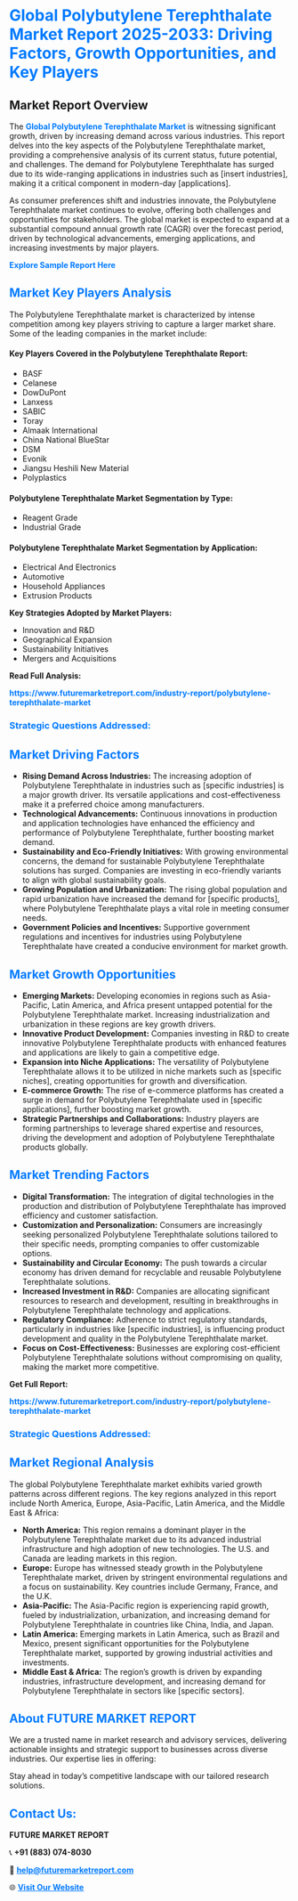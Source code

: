 <h1 style="color: #007BFF;">Global Polybutylene Terephthalate Market Report 2025-2033: Driving Factors, Growth Opportunities, and Key Players</h1>

<section id="overview">
<h2>Market Report Overview</h2>
<p>The <a href="https://www.futuremarketreport.com/industry-report/polybutylene-terephthalate-market" style="color: #007BFF; text-decoration: none;"><strong>Global Polybutylene Terephthalate Market</strong></a> is witnessing significant growth, driven by increasing demand across various industries. This report delves into the key aspects of the Polybutylene Terephthalate market, providing a comprehensive analysis of its current status, future potential, and challenges. The demand for Polybutylene Terephthalate has surged due to its wide-ranging applications in industries such as [insert industries], making it a critical component in modern-day [applications].</p>
<p>As consumer preferences shift and industries innovate, the Polybutylene Terephthalate market continues to evolve, offering both challenges and opportunities for stakeholders. The global market is expected to expand at a substantial compound annual growth rate (CAGR) over the forecast period, driven by technological advancements, emerging applications, and increasing investments by major players.</p>
</section>

<section id="overview">
<p><a href="https://www.futuremarketreport.com/request-sample/reportId=51014" style="color: #007BFF; text-decoration: none;"><strong>Explore Sample Report Here</strong></a></p>
</section>

<section id="key-players">
<h2 style="color: #007BFF;">Market Key Players Analysis</h2>
<p>The Polybutylene Terephthalate market is characterized by intense competition among key players striving to capture a larger market share. Some of the leading companies in the market include:</p>
<h4>Key Players Covered in the Polybutylene Terephthalate Report:</h4>
<ul><li>BASF</li><li>Celanese</li><li>DowDuPont</li><li>Lanxess</li><li>SABIC</li><li>Toray</li><li>Almaak International</li><li>China National BlueStar</li><li>DSM</li><li>Evonik</li><li>Jiangsu Heshili New Material</li><li>Polyplastics</li></ul>
<h4>Polybutylene Terephthalate Market Segmentation by Type:</h4>
<ul><li>Reagent Grade</li><li>Industrial Grade</li></ul>

<h4>Polybutylene Terephthalate Market Segmentation by Application:</h4>
<ul><li>Electrical And Electronics</li><li>Automotive</li><li>Household Appliances</li><li>Extrusion Products</li></ul>
<p><strong>Key Strategies Adopted by Market Players:</strong></p>
<ul>
<li>Innovation and R&D</li>
<li>Geographical Expansion</li>
<li>Sustainability Initiatives</li>
<li>Mergers and Acquisitions</li>
</ul>
</section>

<section>
<p><strong>Read Full Analysis: </strong></p><a href="https://www.futuremarketreport.com/industry-report/polybutylene-terephthalate-market" style="color: #007BFF; text-decoration: none;"><strong>https://www.futuremarketreport.com/industry-report/polybutylene-terephthalate-market</strong></a>
<h3 style="color: #007BFF;">Strategic Questions Addressed:</h3>
</section>

<section id="driving-factors">
<h2 style="color: #007BFF;">Market Driving Factors</h2>
<ul>
<li><strong>Rising Demand Across Industries:</strong> The increasing adoption of Polybutylene Terephthalate in industries such as [specific industries] is a major growth driver. Its versatile applications and cost-effectiveness make it a preferred choice among manufacturers.</li>
<li><strong>Technological Advancements:</strong> Continuous innovations in production and application technologies have enhanced the efficiency and performance of Polybutylene Terephthalate, further boosting market demand.</li>
<li><strong>Sustainability and Eco-Friendly Initiatives:</strong> With growing environmental concerns, the demand for sustainable Polybutylene Terephthalate solutions has surged. Companies are investing in eco-friendly variants to align with global sustainability goals.</li>
<li><strong>Growing Population and Urbanization:</strong> The rising global population and rapid urbanization have increased the demand for [specific products], where Polybutylene Terephthalate plays a vital role in meeting consumer needs.</li>
<li><strong>Government Policies and Incentives:</strong> Supportive government regulations and incentives for industries using Polybutylene Terephthalate have created a conducive environment for market growth.</li>
</ul>
</section>

<section id="growth-opportunities">
<h2 style="color: #007BFF;">Market Growth Opportunities</h2>
<ul>
<li><strong>Emerging Markets:</strong> Developing economies in regions such as Asia-Pacific, Latin America, and Africa present untapped potential for the Polybutylene Terephthalate market. Increasing industrialization and urbanization in these regions are key growth drivers.</li>
<li><strong>Innovative Product Development:</strong> Companies investing in R&D to create innovative Polybutylene Terephthalate products with enhanced features and applications are likely to gain a competitive edge.</li>
<li><strong>Expansion into Niche Applications:</strong> The versatility of Polybutylene Terephthalate allows it to be utilized in niche markets such as [specific niches], creating opportunities for growth and diversification.</li>
<li><strong>E-commerce Growth:</strong> The rise of e-commerce platforms has created a surge in demand for Polybutylene Terephthalate used in [specific applications], further boosting market growth.</li>
<li><strong>Strategic Partnerships and Collaborations:</strong> Industry players are forming partnerships to leverage shared expertise and resources, driving the development and adoption of Polybutylene Terephthalate products globally.</li>
</ul>
</section>

<section id="trending-factors">
<h2 style="color: #007BFF;">Market Trending Factors</h2>
<ul>
<li><strong>Digital Transformation:</strong> The integration of digital technologies in the production and distribution of Polybutylene Terephthalate has improved efficiency and customer satisfaction.</li>
<li><strong>Customization and Personalization:</strong> Consumers are increasingly seeking personalized Polybutylene Terephthalate solutions tailored to their specific needs, prompting companies to offer customizable options.</li>
<li><strong>Sustainability and Circular Economy:</strong> The push towards a circular economy has driven demand for recyclable and reusable Polybutylene Terephthalate solutions.</li>
<li><strong>Increased Investment in R&D:</strong> Companies are allocating significant resources to research and development, resulting in breakthroughs in Polybutylene Terephthalate technology and applications.</li>
<li><strong>Regulatory Compliance:</strong> Adherence to strict regulatory standards, particularly in industries like [specific industries], is influencing product development and quality in the Polybutylene Terephthalate market.</li>
<li><strong>Focus on Cost-Effectiveness:</strong> Businesses are exploring cost-efficient Polybutylene Terephthalate solutions without compromising on quality, making the market more competitive.</li>
</ul>
</section>

<section>
<p><strong>Get Full Report: </strong></p><a href="https://www.futuremarketreport.com/industry-report/polybutylene-terephthalate-market" style="color: #007BFF; text-decoration: none;"><strong>https://www.futuremarketreport.com/industry-report/polybutylene-terephthalate-market</strong></a>
<h3 style="color: #007BFF;">Strategic Questions Addressed:</h3>
</section>


<section id="regional-analysis">
<h2 style="color: #007BFF;">Market Regional Analysis</h2>
<p>The global Polybutylene Terephthalate market exhibits varied growth patterns across different regions. The key regions analyzed in this report include North America, Europe, Asia-Pacific, Latin America, and the Middle East & Africa:</p>
<ul>
<li><strong>North America:</strong> This region remains a dominant player in the Polybutylene Terephthalate market due to its advanced industrial infrastructure and high adoption of new technologies. The U.S. and Canada are leading markets in this region.</li>
<li><strong>Europe:</strong> Europe has witnessed steady growth in the Polybutylene Terephthalate market, driven by stringent environmental regulations and a focus on sustainability. Key countries include Germany, France, and the U.K.</li>
<li><strong>Asia-Pacific:</strong> The Asia-Pacific region is experiencing rapid growth, fueled by industrialization, urbanization, and increasing demand for Polybutylene Terephthalate in countries like China, India, and Japan.</li>
<li><strong>Latin America:</strong> Emerging markets in Latin America, such as Brazil and Mexico, present significant opportunities for the Polybutylene Terephthalate market, supported by growing industrial activities and investments.</li>
<li><strong>Middle East & Africa:</strong> The region’s growth is driven by expanding industries, infrastructure development, and increasing demand for Polybutylene Terephthalate in sectors like [specific sectors].</li>
</ul>
</section>

<footer>
<h2 style="color: #007BFF;">About FUTURE MARKET REPORT</h2>
<p>We are a trusted name in market research and advisory services, delivering actionable insights and strategic support to businesses across diverse industries. Our expertise lies in offering:</p>

<p>Stay ahead in today’s competitive landscape with our tailored research solutions.</p>

<h2 style="color: #007BFF;">Contact Us:</h2>
<p><strong>FUTURE MARKET REPORT</strong></p>
<p>📞 <strong>+91 (883) 074-8030</strong></p>
<p>📧 <strong><a href="mailto:help@futuremarketreport.com" style="color: #007BFF;">help@futuremarketreport.com</a></strong></p>
<p>🌐 <strong><a href="https://www.futuremarketreport.com/" style="color: #007BFF;">Visit Our Website</a></strong></p>
</footer>